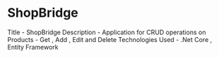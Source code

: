 # ShopBridge
Title - ShopBridge
Description - Application for CRUD operations on Products - Get , Add , Edit and Delete
Technologies Used - .Net Core , Entity Framework 

